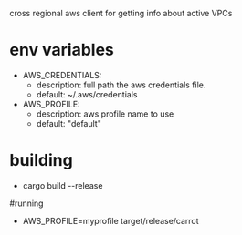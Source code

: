 cross regional aws client for getting info about active VPCs

# env variables
* AWS_CREDENTIALS:
    * description: full path the aws credentials file. 
    * default: ~/.aws/credentials
* AWS_PROFILE:
    * description: aws profile name to use
    * default: "default"

# building
* cargo build --release

#running
*  AWS_PROFILE=myprofile target/release/carrot